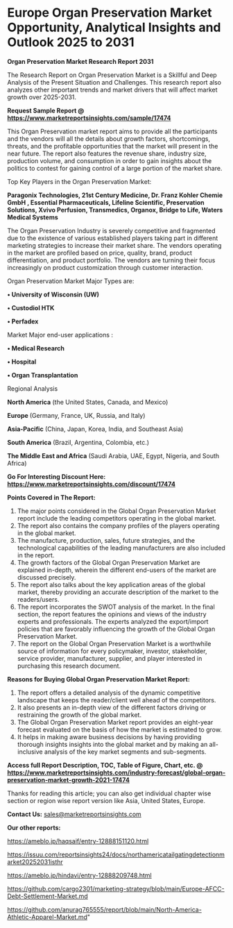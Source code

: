  # Europe Organ Preservation Market Opportunity, Analytical Insights and Outlook 2025 to 2031

<strong>Organ Preservation Market Research Report 2031</strong>

The Research Report on Organ Preservation Market is a Skillful and Deep Analysis of the Present Situation and Challenges. This research report also analyzes other important trends and market drivers that will affect market growth over 2025-2031.

<strong>Request Sample Report @ <a href=https://www.marketreportsinsights.com/sample/17474>https://www.marketreportsinsights.com/sample/17474</a></strong>

This Organ Preservation market report aims to provide all the participants and the vendors will all the details about growth factors, shortcomings, threats, and the profitable opportunities that the market will present in the near future. The report also features the revenue share, industry size, production volume, and consumption in order to gain insights about the politics to contest for gaining control of a large portion of the market share.

Top Key Players in the Organ Preservation Market:

<strong>Paragonix Technologies, 21st Century Medicine, Dr. Franz Kohler Chemie GmbH , Essential Pharmaceuticals, Lifeline Scientific, Preservation Solutions, Xvivo Perfusion, Transmedics, Organox, Bridge to Life, Waters Medical Systems</strong>

The Organ Preservation Industry is severely competitive and fragmented due to the existence of various established players taking part in different marketing strategies to increase their market share. The vendors operating in the market are profiled based on price, quality, brand, product differentiation, and product portfolio. The vendors are turning their focus increasingly on product customization through customer interaction.

Organ Preservation Market Major Types are:

<strong>• University of Wisconsin (UW)

• Custodiol HTK

• Perfadex</strong>

Market Major end-user applications :

<strong>• Medical Research

• Hospital

• Organ Transplantation</strong>

Regional Analysis

</u><strong><b>North America</b></strong> (the United States, Canada, and Mexico)

<strong><b>Europe </b></strong>(Germany, France, UK, Russia, and Italy)

<strong><b>Asia-Pacific</b></strong> (China, Japan, Korea, India, and Southeast Asia)

<strong><b>South America</b></strong> (Brazil, Argentina, Colombia, etc.)

<strong><b>The Middle East and Africa</b></strong> (Saudi Arabia, UAE, Egypt, Nigeria, and South Africa)

<strong>Go For Interesting Discount Here: <a href=https://www.marketreportsinsights.com/discount/17474>https://www.marketreportsinsights.com/discount/17474</a></strong>

<strong>Points Covered in The Report:</strong>
<ol>
  <li>The major points considered in the Global Organ Preservation Market report include the leading competitors operating in the global market.</li>
  <li>The report also contains the company profiles of the players operating in the global market.</li>
  <li>The manufacture, production, sales, future strategies, and the technological capabilities of the leading manufacturers are also included in the report.</li>
  <li>The growth factors of the Global Organ Preservation Market are explained in-depth, wherein the different end-users of the market are discussed precisely.</li>
  <li>The report also talks about the key application areas of the global market, thereby providing an accurate description of the market to the readers/users.</li>
  <li>The report incorporates the SWOT analysis of the market. In the final section, the report features the opinions and views of the industry experts and professionals. The experts analyzed the export/import policies that are favorably influencing the growth of the Global Organ Preservation Market.</li>
  <li>The report on the Global Organ Preservation Market is a worthwhile source of information for every policymaker, investor, stakeholder, service provider, manufacturer, supplier, and player interested in purchasing this research document.</li>
</ol>
<strong>Reasons for Buying Global Organ Preservation Market Report:</strong>

<ol>
  <li>The report offers a detailed analysis of the dynamic competitive landscape that keeps the reader/client well ahead of the competitors.</li>
  <li>It also presents an in-depth view of the different factors driving or restraining the growth of the global market.</li>
  <li>The Global Organ Preservation Market report provides an eight-year forecast evaluated on the basis of how the market is estimated to grow.</li>
  <li>It helps in making aware business decisions by having providing thorough insights insights into the global market and by making an all-inclusive analysis of the key market segments and sub-segments.</li>
</ol>
<strong>Access full Report Description, TOC, Table of Figure, Chart, etc. @ <a href=https://www.marketreportsinsights.com/industry-forecast/global-organ-preservation-market-growth-2021-17474>https://www.marketreportsinsights.com/industry-forecast/global-organ-preservation-market-growth-2021-17474</a></strong>


Thanks for reading this article; you can also get individual chapter wise section or region wise report version like Asia, United States, Europe.

<strong>Contact Us:</strong>
sales@marketreportsinsights.com

<strong>Our other reports:</strong>

<a href=https://ameblo.jp/haqsaif/entry-12888151120.html>https://ameblo.jp/haqsaif/entry-12888151120.html</a>

<a href=https://issuu.com/reportsinsights24/docs/northamericatailgatingdetectionmarket20252031isthr>https://issuu.com/reportsinsights24/docs/northamericatailgatingdetectionmarket20252031isthr</a>

<a href=https://ameblo.jp/hindavi/entry-12888209748.html>https://ameblo.jp/hindavi/entry-12888209748.html</a>

<a href=https://github.com/cargo2301/marketing-strategy/blob/main/Europe-AFCC-Debt-Settlement-Market.md>https://github.com/cargo2301/marketing-strategy/blob/main/Europe-AFCC-Debt-Settlement-Market.md</a>

<a href=https://github.com/anurag765555/report/blob/main/North-America-Athletic-Apparel-Market.md>https://github.com/anurag765555/report/blob/main/North-America-Athletic-Apparel-Market.md</a>"
